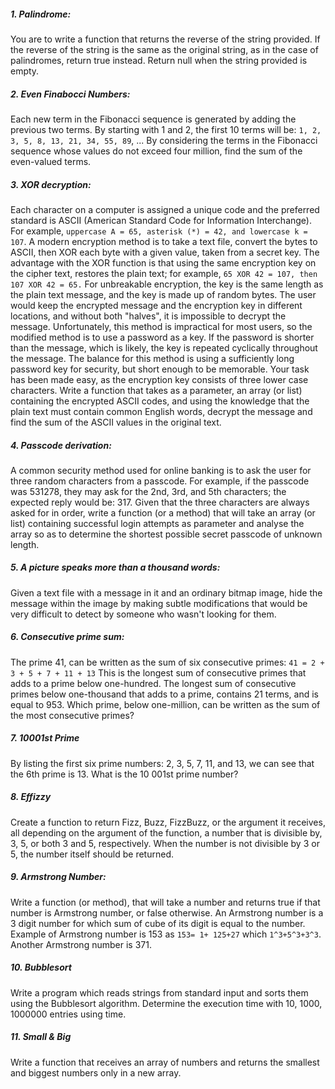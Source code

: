 ##### 1. **Palindrome**:
You are to write a function that returns the reverse of the string provided. If the reverse of the string is the same as the original string, as in the case of palindromes, return true instead.
Return null when the string provided is empty.

##### 2. **Even Finabocci Numbers**:
Each new term in the Fibonacci sequence is generated by adding the previous two terms. By starting with 1 and 2, the first 10 terms will be:
`1, 2, 3, 5, 8, 13, 21, 34, 55, 89`, ...
By considering the terms in the Fibonacci sequence whose values do not exceed four million, find the sum of the even-valued terms.

##### 3. **XOR decryption**:
Each character on a computer is assigned a unique code and the preferred standard is ASCII (American Standard Code for Information Interchange). For example, `uppercase A = 65, asterisk (*) = 42, and lowercase k = 107`.
A modern encryption method is to take a text file, convert the bytes to ASCII, then XOR each byte with a given value, taken from a secret key. The advantage with the XOR function is that using the same encryption key on the cipher text, restores the plain text; for example, `65 XOR 42 = 107, then 107 XOR 42 = 65.`
For unbreakable encryption, the key is the same length as the plain text message, and the key is made up of random bytes. The user would keep the encrypted message and the encryption key in different locations, and without both "halves", it is impossible to decrypt the message.
Unfortunately, this method is impractical for most users, so the modified method is to use a password as a key. If the password is shorter than the message, which is likely, the key is repeated cyclically throughout the message. The balance for this method is using a sufficiently long password key for security, but short enough to be memorable.
Your task has been made easy, as the encryption key consists of three lower case characters. Write a function that takes as a parameter, an array (or list) containing the encrypted ASCII codes, and using the knowledge that the plain text must contain common English words, decrypt the message and find the sum of the ASCII values in the original text.

##### 4. **Passcode derivation**:
A common security method used for online banking is to ask the user for three random characters from a passcode. For example, if the passcode was 531278, they may ask for the 2nd, 3rd, and 5th characters; the expected reply would be: 317.
Given that the three characters are always asked for in order, write a function (or a method) that will take an array (or list) containing successful login attempts as parameter and analyse the array so as to determine the shortest possible secret passcode of unknown length.

##### 5. **A picture speaks more than a thousand words**:
Given a text file with a message in it and an ordinary bitmap image, hide the message within the image by making subtle modifications that would be very difficult to detect by someone who wasn't looking for them.

##### 6. **Consecutive prime sum**:
The prime 41, can be written as the sum of six consecutive primes:
`41 = 2 + 3 + 5 + 7 + 11 + 13`
This is the longest sum of consecutive primes that adds to a prime below one-hundred.
The longest sum of consecutive primes below one-thousand that adds to a prime, contains 21 terms, and is equal to 953.
Which prime, below one-million, can be written as the sum of the most consecutive primes?

##### 7. **10001st Prime**
By listing the first six prime numbers: 2, 3, 5, 7, 11, and 13, we can see that the 6th prime is 13.
What is the 10 001st prime number?

##### 8. **Effizzy**
Create a function to return Fizz, Buzz, FizzBuzz, or the argument it receives, all depending on the argument of the function, a number that is divisible by, 3, 5, or both 3 and 5, respectively.
When the number is not divisible by 3 or 5, the number itself should be returned.

##### 9. **Armstrong Number**:
Write a function (or method), that will take a number and returns true if that number is Armstrong number, or false otherwise.
An Armstrong number is a 3 digit number for which sum of cube of its digit is equal to the number. Example of Armstrong number is 153 as `153= 1+ 125+27` which `1^3+5^3+3^3`. Another Armstrong number is 371.

##### 10. **Bubblesort**
Write a program which reads strings from standard input and sorts them using the Bubblesort algorithm. Determine the execution time with 10, 1000, 1000000 entries using time.

##### 11. **Small & Big**
Write a function that receives an array of numbers and returns the smallest and biggest numbers only in a new array.


